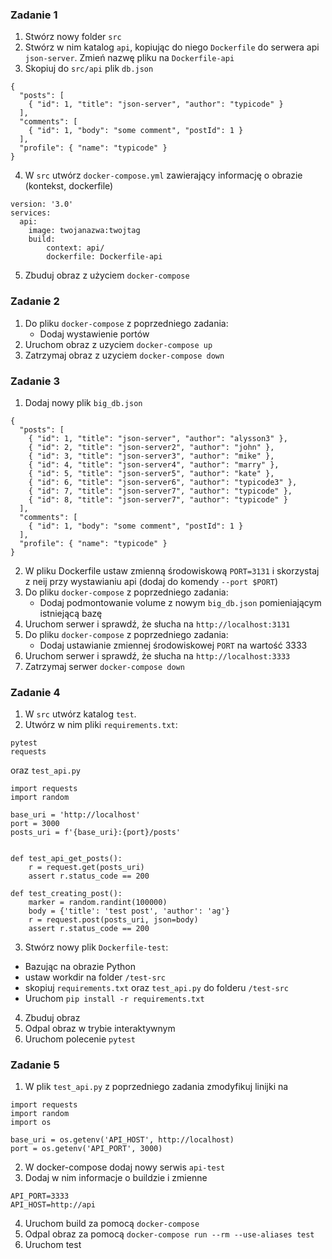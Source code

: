 ### Zadanie 1
1. Stwórz nowy folder `src`
2. Stwórz w nim katalog `api`, kopiując do niego `Dockerfile` do serwera api `json-server`. Zmień nazwę pliku na `Dockerfile-api`
3. Skopiuj do `src/api` plik `db.json`
```
{
  "posts": [
    { "id": 1, "title": "json-server", "author": "typicode" }
  ],
  "comments": [
    { "id": 1, "body": "some comment", "postId": 1 }
  ],
  "profile": { "name": "typicode" }
}
``` 
4. W `src` utwórz `docker-compose.yml` zawierający informację o obrazie (kontekst, dockerfile)
```
version: '3.0'
services:
  api:
    image: twojanazwa:twojtag
    build: 
        context: api/
        dockerfile: Dockerfile-api
```
5. Zbuduj obraz z użyciem `docker-compose`

### Zadanie 2 
1. Do pliku `docker-compose` z poprzedniego zadania:
	- Dodaj wystawienie portów
2. Uruchom obraz z uzyciem `docker-compose up`
3. Zatrzymaj obraz z uzyciem `docker-compose down`

### Zadanie 3
1. Dodaj nowy plik `big_db.json`
```
{
  "posts": [
    { "id": 1, "title": "json-server", "author": "alysson3" },
    { "id": 2, "title": "json-server2", "author": "john" },
    { "id": 3, "title": "json-server3", "author": "mike" },
    { "id": 4, "title": "json-server4", "author": "marry" },
    { "id": 5, "title": "json-server5", "author": "kate" },
    { "id": 6, "title": "json-server6", "author": "typicode3" },
    { "id": 7, "title": "json-server7", "author": "typicode" },
    { "id": 8, "title": "json-server7", "author": "typicode" }
  ],
  "comments": [
    { "id": 1, "body": "some comment", "postId": 1 }
  ],
  "profile": { "name": "typicode" }
}
```
2. W pliku Dockerfile ustaw zmienną środowiskową `PORT=3131` i skorzystaj z neij przy wystawianiu api (dodaj do komendy `--port $PORT`)
3. Do pliku `docker-compose` z poprzedniego zadania:
	- Dodaj podmontowanie volume z nowym `big_db.json` pomieniającym istniejącą bazę
4. Uruchom serwer i sprawdź, że słucha na `http://localhost:3131`
5. Do pliku `docker-compose` z poprzedniego zadania:
	- Dodaj ustawianie zmiennej środowiskowej `PORT` na wartość 3333
6. Uruchom serwer i sprawdź, że słucha na `http://localhost:3333`
7. Zatrzymaj serwer `docker-compose down`

### Zadanie 4
1. W `src` utwórz katalog `test`.
2. Utwórz w nim pliki `requirements.txt`:
```
pytest
requests
```
oraz `test_api.py`
```
import requests
import random

base_uri = 'http://localhost'
port = 3000
posts_uri = f'{base_uri}:{port}/posts'


def test_api_get_posts():
	r = request.get(posts_uri)
	assert r.status_code == 200

def test_creating_post():
	marker = random.randint(100000)
	body = {'title': 'test post', 'author': 'ag'}
	r = request.post(posts_uri, json=body)
	assert r.status_code == 200
```

3. Stwórz nowy plik `Dockerfile-test`:
* Bazując na obrazie Python
* ustaw workdir na folder `/test-src`
* skopiuj `requirements.txt` oraz `test_api.py` do folderu `/test-src`
* Uruchom `pip install -r requirements.txt`
4. Zbuduj obraz
5. Odpal obraz w trybie interaktywnym
6. Uruchom polecenie `pytest`

### Zadanie 5
1. W plik `test_api.py` z poprzedniego zadania zmodyfikuj linijki na 
```
import requests
import random
import os

base_uri = os.getenv('API_HOST', http://localhost)
port = os.getenv('API_PORT', 3000)
```
2. W docker-compose dodaj nowy serwis `api-test`
3. Dodaj w nim informacje o buildzie i zmienne
```
API_PORT=3333
API_HOST=http://api
```
4. Uruchom build za pomocą `docker-compose`
5. Odpal obraz za pomocą `docker-compose run --rm --use-aliases test`
6. Uruchom test

